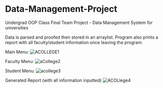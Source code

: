 # Data-Management-Project
Undergrad OOP Class Final Team Project - Data Management System for universities

Data is parsed and proofed then stored in an arraylist. Program also prints a report with all faculty/student information once leaving the program.

Main Menu:
![ACOLLEGE1](https://user-images.githubusercontent.com/75232089/150578562-659d9215-5879-4237-b0da-75114f491ff9.png)

Faculty Menu:
![aCollege2](https://user-images.githubusercontent.com/75232089/150578565-5c71838a-af00-47a3-92a9-a9099d96f0d2.png)

Student Menu:
![acollege3](https://user-images.githubusercontent.com/75232089/150578573-3a91ffdd-fa28-4235-bb1e-1ed04c9c9a39.png)

Generated Report (with all information inputted)
![ACOLlege4](https://user-images.githubusercontent.com/75232089/150578584-14ede031-bd11-419a-8b0b-a9491509f8c0.png)

